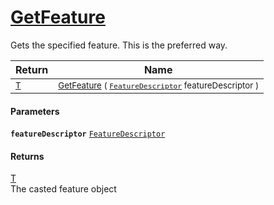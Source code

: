 # [GetFeature](./Signature-GetFeature.md)

Gets the specified feature. This is the preferred way.

| Return | Name | 
| --- | --- | 
| <sub>[T](./Signature-GetFeature.md)</sub> | <sub>[GetFeature](./Signature-GetFeature.md) ( [`FeatureDescriptor`](./../FeatureDescriptor.md) featureDescriptor )</sub> | 


#### Parameters
**`featureDescriptor`**  [`FeatureDescriptor`](./../FeatureDescriptor.md)<br>
#### Returns
[T](./Signature-GetFeature.md)<br>
The casted feature object